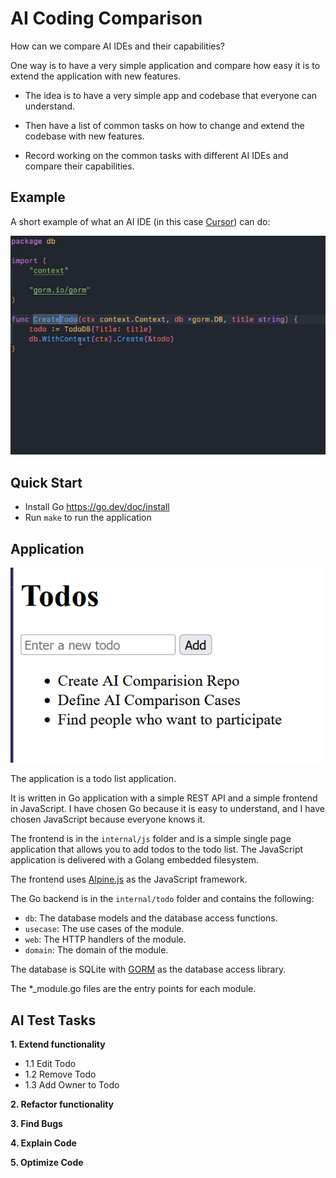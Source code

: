 # AI Coding Comparison

How can we compare AI IDEs and their capabilities?

One way is to have a very simple application and compare how easy it is to
extend the application with new features.

- The idea is to have a very simple app and codebase that everyone can 
understand.

- Then have a list of common tasks on how to change and extend the codebase
with new features.

- Record working on the common tasks with different AI IDEs and compare their
capabilities.

## Example 

A short example of what an AI IDE (in this case [Cursor](https://www.cursor.com/)) can do:

![AI Example](https://github.com/StephanSchmidt/ai-coding-comparison/blob/main/recordings/AIExample.gif?raw=true)

## Quick Start

- Install Go https://go.dev/doc/install
- Run `make` to run the application

## Application

![App Example](https://github.com/StephanSchmidt/ai-coding-comparison/blob/main/recordings/AppExample.png?raw=true)


The application is a todo list application.

It is written in Go application with a simple REST API and a simple
frontend in JavaScript. I have chosen Go because it is easy to understand, and
I have chosen JavaScript because everyone knows it.

The frontend is in the `internal/js` folder and is a simple single page
application that allows you to add todos to the todo list. The JavaScript
application is delivered with a Golang embedded filesystem.

The frontend uses [Alpine.js](https://alpinejs.dev/) as the JavaScript framework.

The Go backend is in the `internal/todo` folder and contains the following:

- `db`: The database models and the database access functions. 
- `usecase`: The use cases of the module.
- `web`: The HTTP handlers of the module.
- `domain`: The domain of the module.

The database is SQLite with [GORM](https://gorm.io/) as the database access library.

The *_module.go files are the entry points for each module.

## AI Test Tasks

**1. Extend functionality**

- 1.1 Edit Todo
- 1.2 Remove Todo
- 1.3 Add Owner to Todo

**2. Refactor functionality**

**3. Find Bugs**

**4. Explain Code**

**5. Optimize Code**


